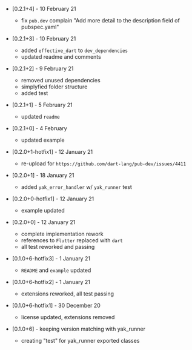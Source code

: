 * [0.2.1+4] - 10 February 21
  - fix `pub.dev` complain "Add more detail to the description field of pubspec.yaml"

* [0.2.1+3] - 10 February 21
  - added `effective_dart` to `dev_dependencies`
  - updated readme and comments

* [0.2.1+2] - 9 February 21
  - removed unused dependencies
  - simplyfied folder structure
  - added test

* [0.2.1+1] - 5 February 21
  - updated `readme`

* [0.2.1+0] - 4 February
  - updated example

* [0.2.0+1-hotfix1] - 12 January 21
  - re-upload for `https://github.com/dart-lang/pub-dev/issues/4411`

* [0.2.0+1] - 18 January 21
  - added `yak_error_handler` w/ `yak_runner` test

* [0.2.0+0-hotfix1] - 12 January 21
  - example updated

* [0.2.0+0] - 12 January 21
  - complete implementation rework
  - references to `Flutter` replaced with `dart`
  - all test reworked and passing

* [0.1.0+6-hotfix3] - 1 January 21
  - `README` and `example` updated

* [0.1.0+6-hotfix2] - 1 January 21
  - extensions reworked, all test passing

* [0.1.0+6-hotfix1] - 30 December 20
  - license updated, extensions removed

* [0.1.0+6] - keeping version matching with yak_runner
  - creating "test" for yak_runner exported classes
